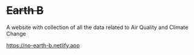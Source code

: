 # ~~Earth B~~

A website with collection of all the data related to Air Quality and Climate Change 

https://no-earth-b.netlify.app